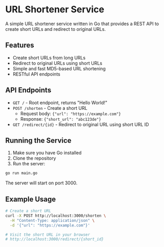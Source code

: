 # URL Shortener Service

A simple URL shortener service written in Go that provides a REST API to create short URLs and redirect to original URLs.

## Features

- Create short URLs from long URLs
- Redirect to original URLs using short URLs
- Simple and fast MD5-based URL shortening
- RESTful API endpoints

## API Endpoints

- `GET /` - Root endpoint, returns "Hello World!"
- `POST /shorten` - Create a short URL
  - Request body: `{"url": "https://example.com"}`
  - Response: `{"short_url": "abc123de"}`
- `GET /redirect/{id}` - Redirect to original URL using short URL ID

## Running the Service

1. Make sure you have Go installed
2. Clone the repository
3. Run the server:
```bash
go run main.go
```
The server will start on port 3000.

## Example Usage

```bash
# Create a short URL
curl -X POST http://localhost:3000/shorten \
  -H "Content-Type: application/json" \
  -d '{"url": "https://example.com"}'

# Visit the short URL in your browser
# http://localhost:3000/redirect/{short_id}
``` 